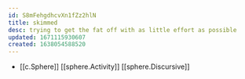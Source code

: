 ```yaml
---
id: S8mFehgdhcvXn1fZz2hlN
title: skimmed
desc: trying to get the fat off with as little effort as possible
updated: 1671115930607
created: 1638054588520
---
```




- [[c.Sphere]] [[sphere.Activity]] [[sphere.Discursive]]
